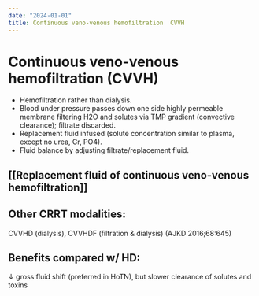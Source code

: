 ```yaml
---
date: "2024-01-01"
title: Continuous veno-venous hemofiltration  CVVH 
---
```


# Continuous veno-venous hemofiltration (CVVH)

* Hemofiltration rather than dialysis. 
* Blood under pressure passes down one side highly permeable membrane filtering H2O and solutes via TMP gradient (convective clearance); filtrate discarded.
* Replacement fluid infused (solute concentration similar to plasma, except no urea, Cr, PO4). 
* Fluid balance by adjusting filtrate/replacement fluid.

## [[Replacement fluid of continuous veno-venous hemofiltration]] 

## Other CRRT modalities: 
CVVHD (dialysis), CVVHDF (filtration & dialysis) (AJKD 2016;68:645)

## Benefits compared w/ HD: 
↓ gross fluid shift (preferred in HoTN), but slower clearance of solutes and toxins
